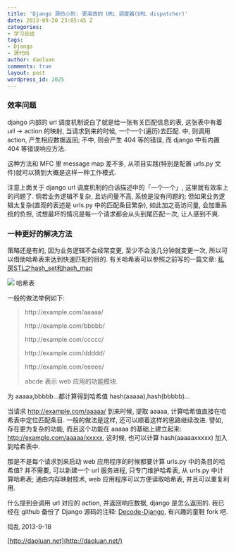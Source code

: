 ```yaml
---
title: 'Django 源码小剖: 更高效的 URL 调度器(URL dispatcher)'
date: 2013-09-20 23:05:45 Z
categories:
- 学习总结
tags:
- Django
- 源代码
author: daoluan
comments: true
layout: post
wordpress_id: 2025
---
```


### 效率问题


django 内部的 url 调度机制说白了就是给一张有关匹配信息的表, 这张表中有着 url -> action 的映射, 当请求到来的时候, 一个一个(遍历)去匹配. 中, 则调用 action, 产生相应数据返回; 不中, 则会产生 404 等的错误, 而 django 中有内置 404 等错误响应方法.

这种方法和 MFC 里 message map 差不多, 从项目实践(特别是配置 urls.py 文件)就可以猜到大概是这样一种工作模式.

注意上面关于 django url 调度机制的白话描述中的「一个一个」, 这里就有效率上的问题了. 倘若业务逻辑不复杂, 且访问量不高, 系统是没有问题的; 但如果业务逻辑太复杂(直观的表述是 urls.py 中的匹配条目繁杂), 如此加之高访问量, 会加重系统的负担, 试想最坏的情况是每一个请求都会从头到尾匹配一次, 让人感到不爽.


### 一种更好的解决方法


策略还是有的, 因为业务逻辑不会经常变更, 至少不会没几分钟就变更一次, 所以可以借助哈希表来达到快速匹配的目的. 有关哈希表可以参照之前写的一篇文章: [私房STL之hash_set和hash_map](http://daoluan.net/blog/stl-hash_set-and-hash_map/)


![](http://upload.wikimedia.org/wikipedia/commons/thumb/7/7d/Hash_table_3_1_1_0_1_0_0_SP.svg/315px-Hash_table_3_1_1_0_1_0_0_SP.svg.png)
    哈希表


一般的做法举例如下:


<blockquote><p>http://example.com/aaaaa/</p>
<p>http://example.com/bbbbb/</p>
<p>http://example.com/ccccc/</p>
<p>http://example.com/ddddd/</p>
<p>http://example.com/eeeee/</p>
<p>abcde 表示 web 应用的功能模块.</p></blockquote>


为 aaaaa,bbbbb...都计算得到哈希值 hash(aaaaa),hash(bbbbb)...

当请求 http://example.com/aaaaa/ 到来时候, 提取 aaaaa, 计算哈希值直接在哈希表中定位匹配条目. 一般的做法是这样, 还可以顺着这样的思路继续改进. 譬如, 存在更为复杂的功能, 而且这个功能在 aaaaa 的基础上建立起来: http://example.com/aaaaa/xxxxx, 这时候, 也可以计算 hash(aaaaaxxxxx) 加入到哈希表中.

那是不是每个请求到来启动 web 应用程序的时候都要计算 urls.py 中的条目的哈希值? 并不需要, 可以新建一个 url 服务进程, 只专门维护哈希表, 从 urls.py 中计算哈希表; 通由内存映射技术, web 应用程序可以方便读取哈希表, 并且可以重复利用.

什么提到会调用 url 对应的 action, 并返回响应数据, django 是怎么返回的. 我已经在 github 备份了 Django 源码的注释: [Decode-Django](https://github.com/daoluan/Decode-Django), 有兴趣的童鞋 fork 吧.

捣乱 2013-9-18

[http://daoluan.net](http://daoluan.net/)
